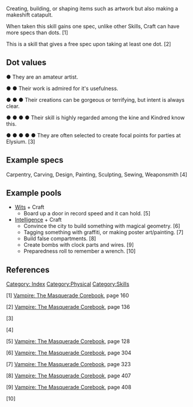 Creating, building, or shaping items such as artwork but also making a
makeshift catapult.

When taken this skill gains one spec, unlike other Skills, Craft can
have more specs than dots. [1]

This is a skill that gives a free spec upon taking at least one dot. [2]

## Dot values

● They are an amateur artist.

● ● Their work is admired for it's usefulness.

● ● ● Their creations can be gorgeous or terrifying, but intent is
always clear.

● ● ● ● Their skill is highly regarded among the kine and Kindred know
this.

● ● ● ● ● They are often selected to create focal points for parties at
Elysium. [3]

## Example specs

Carpentry, Carving, Design, Painting, Sculpting, Sewing, Weaponsmith [4]

## Example pools

- <a href="Wits" class="wikilink" title="Wits">Wits</a> + Craft
  - Board up a door in record speed and it can hold. [5]
- <a href="Intelligence" class="wikilink"
  title="Intelligence">Intelligence</a> + Craft
  - Convince the city to build something with magical geometry. [6]
  - Tagging something with graffiti, or making poster art/painting. [7]
  - Build false compartments. [8]
  - Create bombs with clock parts and wires. [9]
  - Preparedness roll to remember a wrench. [10]

## References

<a href="Category:_Index" class="wikilink"
title="Category: Index">Category: Index</a>
<a href="Category:Physical" class="wikilink"
title="Category:Physical">Category:Physical</a>
<a href="Category:Skills" class="wikilink"
title="Category:Skills">Category:Skills</a>

[1] <a href="Vampire:_The_Masquerade_Corebook" class="wikilink"
title="Vampire: The Masquerade Corebook">Vampire: The Masquerade
Corebook</a>, page 160

[2] <a href="Vampire:_The_Masquerade_Corebook" class="wikilink"
title="Vampire: The Masquerade Corebook">Vampire: The Masquerade
Corebook</a>, page 136

[3]

[4]

[5] <a href="Vampire:_The_Masquerade_Corebook" class="wikilink"
title="Vampire: The Masquerade Corebook">Vampire: The Masquerade
Corebook</a>, page 128

[6] <a href="Vampire:_The_Masquerade_Corebook" class="wikilink"
title="Vampire: The Masquerade Corebook">Vampire: The Masquerade
Corebook</a>, page 304

[7] <a href="Vampire:_The_Masquerade_Corebook" class="wikilink"
title="Vampire: The Masquerade Corebook">Vampire: The Masquerade
Corebook</a>, page 323

[8] <a href="Vampire:_The_Masquerade_Corebook" class="wikilink"
title="Vampire: The Masquerade Corebook">Vampire: The Masquerade
Corebook</a>, page 407

[9] <a href="Vampire:_The_Masquerade_Corebook" class="wikilink"
title="Vampire: The Masquerade Corebook">Vampire: The Masquerade
Corebook</a>, page 408

[10]
